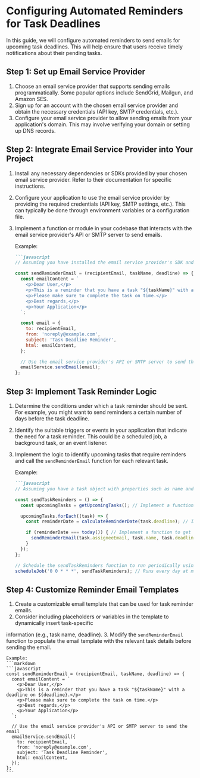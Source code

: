 

# Configuring Automated Reminders for Task Deadlines

In this guide, we will configure automated reminders to send emails for upcoming task deadlines. This will help ensure that users receive timely notifications about their pending tasks.

## Step 1: Set up Email Service Provider

1. Choose an email service provider that supports sending emails programmatically. Some popular options include SendGrid, Mailgun, and Amazon SES.
2. Sign up for an account with the chosen email service provider and obtain the necessary credentials (API key, SMTP credentials, etc.).
3. Configure your email service provider to allow sending emails from your application's domain. This may involve verifying your domain or setting up DNS records.

## Step 2: Integrate Email Service Provider into Your Project

1. Install any necessary dependencies or SDKs provided by your chosen email service provider. Refer to their documentation for specific instructions.
2. Configure your application to use the email service provider by providing the required credentials (API key, SMTP settings, etc.). This can typically be done through environment variables or a configuration file.
3. Implement a function or module in your codebase that interacts with the email service provider's API or SMTP server to send emails.

    Example:
    ```markdown
    ```javascript
    // Assuming you have installed the email service provider's SDK and configured the necessary environment variables
    
    const sendReminderEmail = (recipientEmail, taskName, deadline) => {
      const emailContent = `
        <p>Dear User,</p>
        <p>This is a reminder that you have a task "${taskName}" with a deadline on ${deadline}.</p>
        <p>Please make sure to complete the task on time.</p>
        <p>Best regards,</p>
        <p>Your Application</p>
      `;
    
      const email = {
        to: recipientEmail,
        from: 'noreply@example.com',
        subject: 'Task Deadline Reminder',
        html: emailContent,
      };
    
      // Use the email service provider's API or SMTP server to send the email
      emailService.sendEmail(email);
    };
    ```

## Step 3: Implement Task Reminder Logic

1. Determine the conditions under which a task reminder should be sent. For example, you might want to send reminders a certain number of days before the task deadline.
2. Identify the suitable triggers or events in your application that indicate the need for a task reminder. This could be a scheduled job, a background task, or an event listener.
3. Implement the logic to identify upcoming tasks that require reminders and call the `sendReminderEmail` function for each relevant task.

    Example:
    ```markdown
    ```javascript
    // Assuming you have a task object with properties such as name and deadline
    
    const sendTaskReminders = () => {
      const upcomingTasks = getUpcomingTasks(); // Implement a function to retrieve upcoming tasks from your database or API
    
      upcomingTasks.forEach((task) => {
        const reminderDate = calculateReminderDate(task.deadline); // Implement a function to calculate the reminder date based on your requirements
    
        if (reminderDate === today()) { // Implement a function to get the current date
          sendReminderEmail(task.assigneeEmail, task.name, task.deadline);
        }
      });
    };
    
    // Schedule the sendTaskReminders function to run periodically using a scheduler or cron job
    scheduleJob('0 0 * * *', sendTaskReminders); // Runs every day at midnight
    ```

## Step 4: Customize Reminder Email Templates

1. Create a customizable email template that can be used for task reminder emails.
2. Consider including placeholders or variables in the template to dynamically insert task-specific

 information (e.g., task name, deadline).
3. Modify the `sendReminderEmail` function to populate the email template with the relevant task details before sending the email.

    Example:
    ```markdown
    ```javascript
    const sendReminderEmail = (recipientEmail, taskName, deadline) => {
      const emailContent = `
        <p>Dear User,</p>
        <p>This is a reminder that you have a task "${taskName}" with a deadline on ${deadline}.</p>
        <p>Please make sure to complete the task on time.</p>
        <p>Best regards,</p>
        <p>Your Application</p>
      `;
    
      // Use the email service provider's API or SMTP server to send the email
      emailService.sendEmail({
        to: recipientEmail,
        from: 'noreply@example.com',
        subject: 'Task Deadline Reminder',
        html: emailContent,
      });
    };
    ```
    
